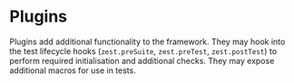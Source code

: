 # Plugins

Plugins add additional functionality to the framework. They may hook into the test lifecycle hooks (`zest.preSuite`, `zest.preTest`, `zest.postTest`) to perform required initialisation and additional checks. They may expose additional macros for use in tests.
